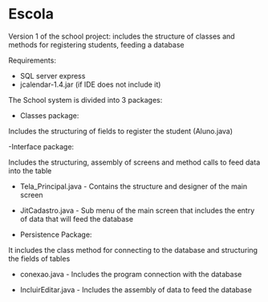 # Escola

Version 1 of the school project: includes the structure of classes and methods for registering students, feeding a database

Requirements:

- SQL server express
- jcalendar-1.4.jar (if IDE does not include it)

The School system is divided into 3 packages:

- Classes package:

Includes the structuring of fields to register the student (Aluno.java)

-Interface package:

Includes the structuring, assembly of screens and method calls to feed data into the table

+ Tela_Principal.java - Contains the structure and designer of the main screen

+ JitCadastro.java - Sub menu of the main screen that includes the entry of data that will feed the database

- Persistence Package:

It includes the class method for connecting to the database and structuring the fields of tables

+ conexao.java - Includes the program connection with the database

+ IncluirEditar.java - Includes the assembly of data to feed the database
